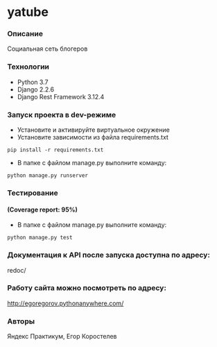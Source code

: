 # yatube

### Описание

Социальная сеть блогеров

### Технологии

- Python 3.7 
- Django 2.2.6
- Django Rest Framework 3.12.4

### Запуск проекта в dev-режиме

- Установите и активируйте виртуальное окружение
- Установите зависимости из файла requirements.txt

```
pip install -r requirements.txt
``` 

- В папке с файлом manage.py выполните команду:

```
python manage.py runserver
```

### Тестирование
#### (Coverage report: 95%)

- В папке с файлом manage.py выполните команду:

```
python manage.py test
```

### Документация к API после запуска доступна по адресу:

redoc/

### Работу сайта можно посмотреть по адресу:

http://egoregorov.pythonanywhere.com/

### Авторы

Яндекс Практикум, Егор Коростелев

